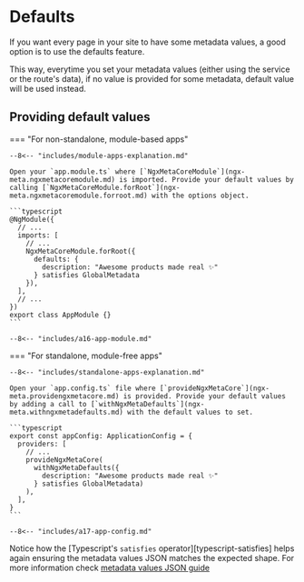 # Defaults

If you want every page in your site to have some metadata values, a good option is to use the defaults feature.

This way, everytime you set your metadata values (either using the service or the route's data), if no value is provided for some metadata, default value will be used instead.

## Providing default values

=== "For non-standalone, module-based apps"

    --8<-- "includes/module-apps-explanation.md"

    Open your `app.module.ts` where [`NgxMetaCoreModule`](ngx-meta.ngxmetacoremodule.md) is imported. Provide your default values by calling [`NgxMetaCoreModule.forRoot`](ngx-meta.ngxmetacoremodule.forroot.md) with the options object.

    ```typescript
    @NgModule({
      // ...
      imports: [
        // ...
        NgxMetaCoreModule.forRoot({
          defaults: {
            description: "Awesome products made real ✨"
          } satisfies GlobalMetadata
        }),
      ],
      // ...
    })
    export class AppModule {}
    ```

    --8<-- "includes/a16-app-module.md"

=== "For standalone, module-free apps"

    --8<-- "includes/standalone-apps-explanation.md"

    Open your `app.config.ts` file where [`provideNgxMetaCore`](ngx-meta.providengxmetacore.md) is provided. Provide your default values by adding a call to [`withNgxMetaDefaults`](ngx-meta.withngxmetadefaults.md) with the default values to set.

    ```typescript
    export const appConfig: ApplicationConfig = {
      providers: [
        // ...
        provideNgxMetaCore(
          withNgxMetaDefaults({
            description: "Awesome products made real ✨"
          } satisfies GlobalMetadata)
        ),
      ],
    }
    ```

    --8<-- "includes/a17-app-config.md"

Notice how the [Typescript's `satisfies` operator][typescript-satisfies] helps again ensuring the metadata values JSON matches the expected shape. For more information check [metadata values JSON guide](metadata-values-json.md)
